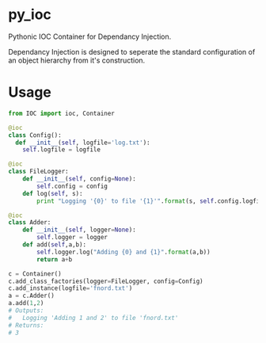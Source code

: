 py_ioc
======

Pythonic IOC Container for Dependancy Injection.

Dependancy Injection is designed to seperate the standard configuration of an object hierarchy from
it's construction. 

Usage
=====

```python
from IOC import ioc, Container

@ioc
class Config():
  def __init__(self, logfile='log.txt'):
    self.logfile = logfile

@ioc
class FileLogger:
    def __init__(self, config=None):
        self.config = config
    def log(self, s):
        print "Logging '{0}' to file '{1}'".format(s, self.config.logfile)

@ioc
class Adder:
    def __init__(self, logger=None):
        self.logger = logger
    def add(self,a,b):
        self.logger.log("Adding {0} and {1}".format(a,b))
        return a+b 

c = Container()
c.add_class_factories(logger=FileLogger, config=Config)
c.add_instance(logfile='fnord.txt')
a = c.Adder()
a.add(1,2)
# Outputs:
#   Logging 'Adding 1 and 2' to file 'fnord.txt'
# Returns:
# 3
```

